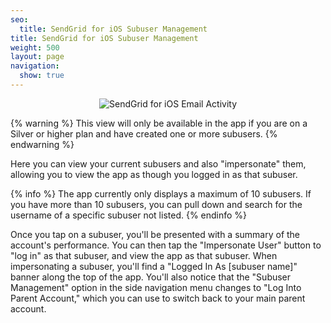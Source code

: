 ```yaml
---
seo:
  title: SendGrid for iOS Subuser Management
title: SendGrid for iOS Subuser Management
weight: 500
layout: page
navigation:
  show: true
---
```


<p style="text-align:center">
	<img src="{{root_url}}/images/sendgrid_for_ios_subuser.gif" alt="SendGrid for iOS Email Activity" style="display:inline"/>
</p>

{% warning %}
This view will only be available in the app if you are on a Silver or higher plan and have created one or more subusers.
{% endwarning %}

Here you can view your current subusers and also "impersonate" them, allowing you to view the app as though you logged in as that subuser.

{% info %}
The app currently only displays a maximum of 10 subusers.  If you have more than 10 subusers, you can pull down and search for the username of a specific subuser not listed. 
{% endinfo %}

Once you tap on a subuser, you'll be presented with a summary of the account's performance.  You can then tap the "Impersonate User" button to "log in" as that subuser, and view the app as that subuser.  When impersonating a subuser, you'll find a "Logged In As [subuser name]" banner along the top of the app. You'll also notice that the "Subuser Management" option in the side navigation menu changes to "Log Into Parent Account," which you can use to switch back to your main parent account.  